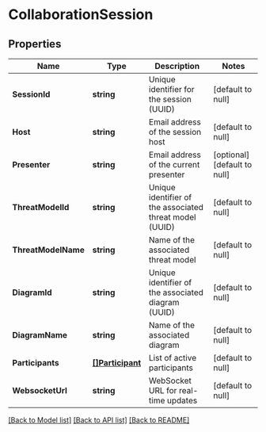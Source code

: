 # CollaborationSession

## Properties
Name | Type | Description | Notes
------------ | ------------- | ------------- | -------------
**SessionId** | **string** | Unique identifier for the session (UUID) | [default to null]
**Host** | **string** | Email address of the session host | [default to null]
**Presenter** | **string** | Email address of the current presenter | [optional] [default to null]
**ThreatModelId** | **string** | Unique identifier of the associated threat model (UUID) | [default to null]
**ThreatModelName** | **string** | Name of the associated threat model | [default to null]
**DiagramId** | **string** | Unique identifier of the associated diagram (UUID) | [default to null]
**DiagramName** | **string** | Name of the associated diagram | [default to null]
**Participants** | [**[]Participant**](Participant.md) | List of active participants | [default to null]
**WebsocketUrl** | **string** | WebSocket URL for real-time updates | [default to null]

[[Back to Model list]](../README.md#documentation-for-models) [[Back to API list]](../README.md#documentation-for-api-endpoints) [[Back to README]](../README.md)

